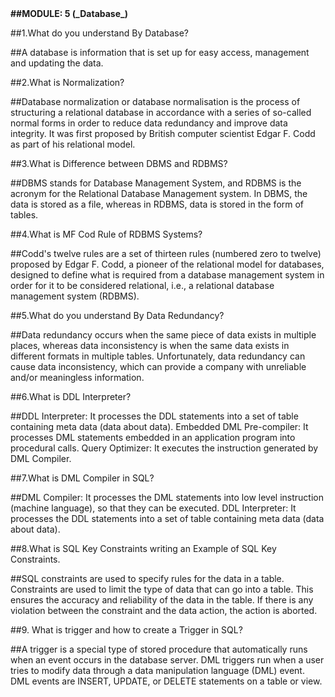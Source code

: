 <html><b>##MODULE: 5 (_Database_)</b><html>

##1.What do you understand By Database?

##A database is information that is set up for easy access, management and updating the data.

##2.What is Normalization?

##Database normalization or database normalisation is the process of structuring a relational database in accordance with a series of so-called normal forms in order to reduce data redundancy and improve data integrity. 
It was first proposed by British computer scientist Edgar F. Codd as part of his relational model.

##3.What is Difference between DBMS and RDBMS?

##DBMS stands for Database Management System, and RDBMS is the acronym for the Relational Database Management system. 
In DBMS, the data is stored as a file, whereas in RDBMS, data is stored in the form of tables.




##4.What is MF Cod Rule of RDBMS Systems?

##Codd's twelve rules are a set of thirteen rules (numbered zero to twelve) proposed by Edgar F. Codd, a pioneer of the relational model for databases, designed to define what is required from a database management system in order for it to be considered relational, i.e., a relational database management system (RDBMS).

##5.What do you understand By Data Redundancy?

##Data redundancy occurs when the same piece of data exists in multiple places, whereas data inconsistency is when the same data exists in different formats in multiple tables. 
Unfortunately, data redundancy can cause data inconsistency, which can provide a company with unreliable and/or meaningless information.

##6.What is DDL Interpreter?

##DDL Interpreter: It processes the DDL statements into a set of table containing meta data (data about data).
Embedded DML Pre-compiler: It processes DML statements embedded in an application program into procedural calls. 
Query Optimizer: It executes the instruction generated by DML Compiler.


##7.What is DML Compiler in SQL?

##DML Compiler: It processes the DML statements into low level instruction (machine language), so that they can be executed.
DDL Interpreter: It processes the DDL statements into a set of table containing meta data (data about data).

##8.What is SQL Key Constraints writing an Example of SQL Key Constraints.

##SQL constraints are used to specify rules for the data in a table. 
Constraints are used to limit the type of data that can go into a table.
This ensures the accuracy and reliability of the data in the table.
If there is any violation between the constraint and the data action, the action is aborted.

##9. What is trigger and how to create a Trigger in SQL?

##A trigger is a special type of stored procedure that automatically runs when an event occurs in the database server.
DML triggers run when a user tries to modify data through a data manipulation language (DML) event.
DML events are INSERT, UPDATE, or DELETE statements on a table or view.

